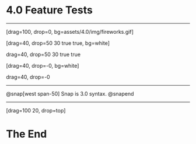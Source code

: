 # 4.0 Feature Tests

---

[drag=100, drop=0, bg=assets/4.0/img/fireworks.gif]

[drag=40, drop=50 30 true true, bg=white]

drag=40, drop=50 30 true true

[drag=40, drop=-0, bg=white]

drag=40, drop=-0

---

@snap[west span-50]
Snap is 3.0 syntax.
@snapend

---

 [drag=100 20, drop=top]

# The End
